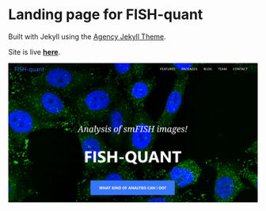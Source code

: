 # Landing page for FISH-quant

Built with Jekyll using the [Agency Jekyll Theme](https://raviriley.github.io/agency-jekyll-theme-starter/).

Site is live [**here**](https://fish-quant.github.io/).

![screenshot](screenshot.PNG "Title")
